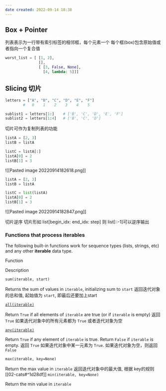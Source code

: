 ```yaml
---
date created: 2022-09-14 18:38
---
```


## Box + Pointer

列表表示为一行带有索引标签的相邻框，每个元素一个
每个框(box)包含原始值或者指向一个复合值

```python
worst_list = [ [1, 2],
               [],
               [ [3, False, None],
                 [4, lambda: 5]]]
```

## Slicing 切片

```python
letters = ["A", "B", "C", "D", "E", "F"]
        #   0    1    2    3    4    5

sublist1 = letters[1:]    # ['B', 'C', 'D', 'E', 'F']
sublist2 = letters[1:4]   # ['B', 'C', 'D']
```

切片可作为复制列表的功能

```python
listA = [2, 3]
listB = listA

listC = listA[:]
listA[0] = 2
listB[1] = 3
```

![[Pasted image 20220914182618.png]]

```python
listA = [2, 3]
listB = listA

listC = list(listA)
listA[0] = 2
listB[1] = 3
```

![[Pasted image 20220914182847.png]]

切片逆序
切片形如 list[begin_idx: end_idx: step] 则 list[::-1]可以逆序输出

### Functions that process iterables

The following built-in functions work for sequence types (lists, strings, etc) and any other **iterable** data type.

Function

Description

`sum(iterable, start)`

Returns the sum of values in `iterable`, initializing sum to `start`
返回迭代对象的总和值, 起始值为 `start`, 即最后还要加上start

[`all(iterable)`](https://docs.python.org/3/library/functions.html#all)

Return `True` if all elements of `iterable` are true (or if `iterable` is empty)
返回 `True` 如果迭代对象中的所有元素都为 `True` 或者迭代对象为空

[`any(iterable)`](https://docs.python.org/3/library/functions.html#any)

Return `True` if any element of `iterable` is true. Return `False` if `iterable` is empty.
返回 `True` 如果迭代对象中某一元素为 `True`. 如果迭代对象为空，则返回 `False`

`max(iterable, key=None)`

Return the max value in `iterable`
返回迭代对象中的最大值, 根据 key的规则 [[02-cats#^1d28df]]
`min(iterable, key=None)`

Return the min value in `iterable`
